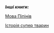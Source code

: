 ***Інші книги:***

[Мова Піпінів](../Мова%20Піпінів/Вступ.md)

[Історія супер тварин](../Пригоди%20Стіва/Вступ.md)
